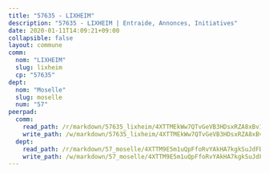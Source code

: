 ```yaml
---
title: "57635 - LIXHEIM"
description: "57635 - LIXHEIM | Entraide, Annonces, Initiatives"
date: 2020-01-11T14:09:21+09:00
collapsible: false
layout: commune
comm:
  nom: "LIXHEIM"
  slug: lixheim
  cp: "57635"
dept:
  nom: "Moselle"
  slug: moselle
  num: "57"
peerpad:
  comm:
    read_path: /r/markdown/57635_lixheim/4XTTMEkWw7QTvGeVB3HDsxRZA8xBv14L2r3nKgN17SwJtvr72
    write_path: /w/markdown/57635_lixheim/4XTTMEkWw7QTvGeVB3HDsxRZA8xBv14L2r3nKgN17SwJtvr72-K3TgU3MAyRLXVwqBw2uP1B1NciBS231kPHzoi7xix1dHDgeC1VRD7RGtNkn5jSuXeJc8qkNYjMnUjK2XPXcnFF3oJjSpRFWc8zHGTgUEnBXp7EBQxXdWCc77mxBpCncp5tf64nyE
  dept:
    read_path: /r/markdown/57_moselle/4XTTM9E5m1uQpFfoRvYAkHA7kgkSuJdFBSCmoLnZ6YvxmqAKj
    write_path: /w/markdown/57_moselle/4XTTM9E5m1uQpFfoRvYAkHA7kgkSuJdFBSCmoLnZ6YvxmqAKj-K3TgTxpsRhjGfb3pJqDaX4rYTLkyLoK3BLA4awBfhTSCoyNhResrhhmfsEF8aKnccedt5XoBzWeRYfKxQxNKv71ETcpGharLRE7rdgTKY3uSaW3Du2dz8v23YEY268mfYmweTFnR
---
```


